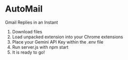 # AutoMail
Gmail Replies in an Instant

1. Download files
2. Load unpacked extension into your Chrome extensions
3. Place your Gemini API Key within the .env file
4. Run server.js with npm start
5. It is ready to go!
